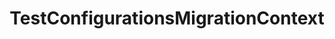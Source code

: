 ---
optionsClassName: TestConfigurationsMigrationConfig
optionsClassFullName: MigrationTools._EngineV1.Configuration.Processing.TestConfigurationsMigrationConfig
configurationSamples:
- name: default
  description: 
  code: >-
    {
      "$type": "TestConfigurationsMigrationConfig",
      "Enabled": false
    }
  sampleFor: MigrationTools._EngineV1.Configuration.Processing.TestConfigurationsMigrationConfig
description: This processor can migrate `test configuration`. This should be run before `LinkMigrationConfig`.
className: TestConfigurationsMigrationContext
typeName: Processors
architecture: v1
options:
- parameterName: Enabled
  type: Boolean
  description: missng XML code comments
  defaultValue: missng XML code comments
status: Beta
processingTarget: Suites & Plans
classFile: /src/VstsSyncMigrator.Core/Execution/MigrationContext/TestConfigurationsMigrationContext.cs
optionsClassFile: /src/MigrationTools/_EngineV1/Configuration/Processing/TestConfigurationsMigrationConfig.cs

redirectFrom: []
layout: reference
toc: true
permalink: /Reference/v1/Processors/TestConfigurationsMigrationContext/
title: TestConfigurationsMigrationContext
categories:
- Processors
- v1
notes: ''
introduction: ''

---